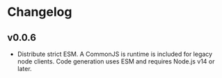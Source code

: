 # Changelog

## v0.0.6

- Distribute strict ESM. A CommonJS is runtime is included for legacy node clients. Code generation uses ESM and requires Node.js v14 or later.
